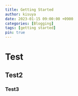 ```yaml
---
title: Getting Started
author: kisuya
date: 2023-01-15 09:00:00 +0900
categories: [Blogging]
tags: [getting started]
pin: true
---
```


# Test

## Test2

### Test3